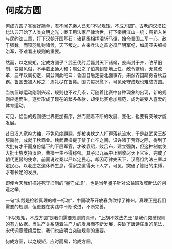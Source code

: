 # 何成方圆

何成方圆？答案好简单，君不闻先秦人已知“不以规矩，不成方圆”。古老的汉漠拉比法典开始了人类文明之光；秦王用法家严律治世，打下秦朝江山一统；高祖入关与民约法三章，打下汉朝开国基石；诸葛丞相挥泪斩马谡，始令蜀国三军一心，敌于强魏。而项羽乱封诸候，天下叛之。古来兵法之首必须严明军纪，如周亚夫细柳治军，不难看出规则的重要。 

然而，以之规矩，定成方圆乎？武王伐纣后磊封天下诸候，姜尚封于齐，改革旧制，变易风俗，不半载正通人和；周公之子伯禽到鲁地上任，政令繁琐，无意改革，三年政局初定，周公闻此吧曰：鲁国日后定要北面事齐。果然齐国跻身春秋五霸。鲁国去被人称之：周礼尽在鲁矣。国力每况愈下。可见死守成规也难成方圆。 

当初篮球运动刚刚兴起，规则也不过几条，可随着比赛中各种现象的出现，新的规则应运而生，逐步形成了现在的繁多条款，却使比赛愈加规范，成为最受人喜爱的体育运动。 

可见，恰当的规则使世界更加有序，然而随着不断的发展、变化，也要有突破才能发展。 

昔日汉人宽袍大袖，不免风度翩翩，却被夷狄之人打得落花流水，于是赵武灵王胡服骑射，成就千秋霸业。魏武曹操提于禁于亡卒之间，识许诸于荒野之际，得到了大批有才干而身份低下的下层军官，才破袁绍，败吕布，建立强魏，但这种制度使大批士族支持汉帝，曹操一生不得称帝。其子以九品中正制收尽天下官宦，完成了朝代更替的使命。前面说过秦以严以定民心，却因苛律失天下，汉高祖约法三章以定民心，以老庄之道休养生息，儒家之道得天下人才。可见，突破了陈旧的束缚，才有长足的发展。 

即使今天我们描述死守旧制的“墨守成规”，也是当年墨子针对公输班攻城新法的创造之举。 

一句“实践是检验真理的唯一标准”，中国改革开放春负吹绿了神州。真理正是我们需要的规则，但更要在实践中不断改进，不断完善。 

“不以规矩，不成方圆”是我们需要规则的真谛，“上胡不效法先王”是我们突破规则的有力依据。当生产关系随着生产力的发展而不断发展，突破了唐诗庄重的笔法，宋代词章缠绵后世，我们也应明白突破规则的重要。 

何成方圆，以之规矩，应时而易，始成方圆。
 